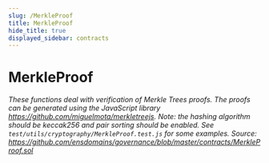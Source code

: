 ```yaml
---
slug: /MerkleProof
title: MerkleProof
hide_title: true
displayed_sidebar: contracts
---
```

# MerkleProof







*These functions deal with verification of Merkle Trees proofs. The proofs can be generated using the JavaScript library https://github.com/miguelmota/merkletreejs. Note: the hashing algorithm should be keccak256 and pair sorting should be enabled. See `test/utils/cryptography/MerkleProof.test.js` for some examples. Source: https://github.com/ensdomains/governance/blob/master/contracts/MerkleProof.sol*


